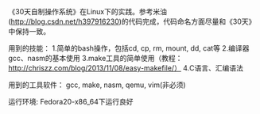《30天自制操作系统》在Linux下的实践。参考米油(http://blog.csdn.net/h397916230)的代码完成，代码命名方面尽量和《30天》中保持一致。

用到的技能：
1.简单的bash操作，包括cd, cp, rm, mount, dd, cat等
2.编译器gcc、nasm的基本使用
3.make工具的简单使用（教程：http://chriszz.com/blog/2013/11/08/easy-makefile/）
4.C语言、汇编语法

用到的工具软件：
gcc, make, nasm, qemu, vim(非必须)

运行环境:
Fedora20-x86_64下运行良好
